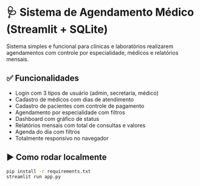 # 🩺 Sistema de Agendamento Médico (Streamlit + SQLite)

Sistema simples e funcional para clínicas e laboratórios realizarem agendamentos com controle por especialidade, médicos e relatórios mensais.

## ✅ Funcionalidades
- Login com 3 tipos de usuário (admin, secretaria, médico)
- Cadastro de médicos com dias de atendimento
- Cadastro de pacientes com controle de pagamento
- Agendamento por especialidade com filtros
- Dashboard com gráfico de status
- Relatórios mensais com total de consultas e valores
- Agenda do dia com filtros
- Totalmente responsivo no navegador

## ▶️ Como rodar localmente

```bash
pip install -r requirements.txt
streamlit run app.py
